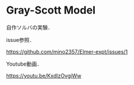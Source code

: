 # Gray-Scott Model

自作ソルバの実験．

issue参照．

https://github.com/mino2357/Elmer-expt/issues/1

Youtube動画．

https://youtu.be/KxdlzOvgiWw

